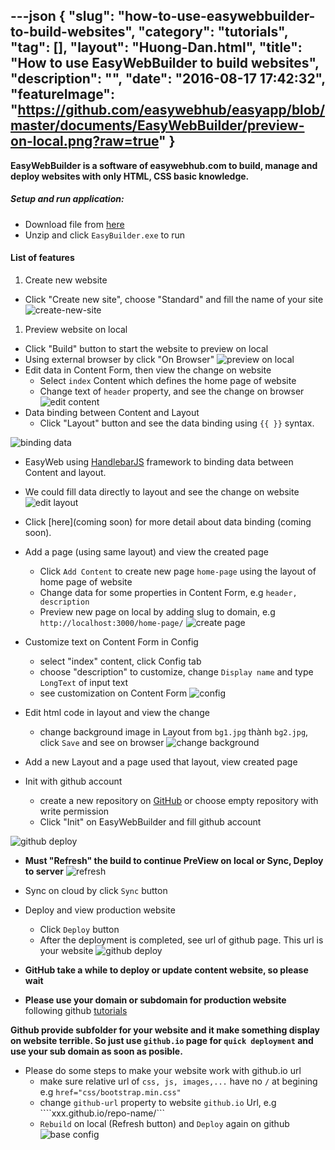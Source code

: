 ---json
{
    "slug": "how-to-use-easywebbuilder-to-build-websites",
    "category": "tutorials",
    "tag": [],
    "layout": "Huong-Dan.html",
    "title": "How to use EasyWebBuilder to build websites",
    "description": "",
    "date": "2016-08-17 17:42:32",
    "featureImage": "https://github.com/easywebhub/easyapp/blob/master/documents/EasyWebBuilder/preview-on-local.png?raw=true"
}
---
**EasyWebBuilder is a software of easywebhub.com to build, manage and deploy websites with only HTML, CSS basic knowledge.**

##### Setup and run application:
 + Download file from [here](https://github.com/easywebhub/easyapp/releases/download/2.2/EasyWebBuilder.zip)
 + Unzip and click ```EasyBuilder.exe``` to run
 
#### List of features
 1. Create new website
   + Click "Create new site", choose "Standard" and fill the name of your site
  ![create-new-site](https://github.com/easywebhub/easyapp/blob/master/documents/EasyWebBuilder/create-website.png?raw=true)

 1. Preview website on local
   + Click "Build" button to start the website to preview on local
   + Using external browser by click "On Browser"
  ![preview on local](https://github.com/easywebhub/easyapp/blob/master/documents/EasyWebBuilder/preview-on-local.png?raw=true)
 + Edit data in Content Form, then view the change on website
   + Select ```index``` Content which defines the home page of website
   + Change text of ```header``` property, and see the change on browser
  ![edit content](https://github.com/easywebhub/easyapp/blob/master/documents/EasyWebBuilder/edit-content.png?raw=true)
 + Data binding between Content and Layout
   + Click "Layout" button and see the data binding using ```{{ }}``` syntax.

  ![binding data](https://github.com/easywebhub/easyapp/blob/master/documents/EasyWebBuilder/content-layout-binding.png?raw=true)
   + EasyWeb using [HandlebarJS](http://handlebarsjs.com/) framework to binding data between Content and layout. 
   + We could fill data directly to layout and see the change on website
  ![edit layout](https://github.com/easywebhub/easyapp/blob/master/documents/EasyWebBuilder/edit-layout-data.png?raw=true)
   + Click [here](coming soon) for more detail about data binding (coming soon).

 + Add a page (using same layout) and view the created page
   + Click ```Add Content``` to create new page ```home-page``` using the layout of home page of website
   + Change data for some properties in Content Form, e.g ```header, description```
   + Preview new page on local by adding slug to domain, e.g 
     ```http://localhost:3000/home-page/```
 ![create page](https://github.com/easywebhub/easyapp/blob/master/documents/EasyWebBuilder/create-page-home.png?raw=true)
 + Customize text on Content Form in Config
   + select "index" content, click Config tab
   + choose "description" to customize, change ```Display name``` and type ```LongText``` of input text
   + see customization on Content Form
  ![config](https://github.com/easywebhub/easyapp/blob/master/documents/EasyWebBuilder/edit-config.png?raw=true)

 + Edit html code in layout and view the change
   + change background image in Layout from ```bg1.jpg``` thành ```bg2.jpg```, click ```Save``` and see on browser
  ![change background](https://github.com/easywebhub/easyapp/blob/master/documents/EasyWebBuilder/change-background-layout.png?raw=true)
 

 + Add a new Layout and a page used that layout, view created page

 + Init with github account
   + create a new repository on [GitHub](https://github.com) or choose empty repository with write permission
   + Click "Init" on EasyWebBuilder and fill github account
   
 ![github deploy](https://github.com/easywebhub/easyapp/blob/master/documents/EasyWebBuilder/init-github-repo.png?raw=true)
   + **Must "Refresh" the build to continue PreView on local or Sync, Deploy to server**
  ![refresh](https://github.com/easywebhub/easyapp/blob/master/documents/EasyWebBuilder/refresh-build.png?raw=true)

 + Sync on cloud by click ```Sync``` button
 + Deploy and view production website
   + Click ```Deploy``` button
   + After the deployment is completed, see url of github page. This url is your website
![github deploy](https://github.com/easywebhub/easyapp/blob/master/documents/EasyWebBuilder/deploy-github-page.png?raw=true)
 + **GitHub take a while to deploy or update content website, so please wait**
 + **Please use your domain or subdomain for production website**  following github [tutorials](https://help.github.com/articles/using-a-custom-domain-with-github-pages/)

**Github provide subfolder for your website and it make something display on website terrible. So just use ```github.io``` page for ```quick deployment``` and use your sub domain as soon as posible.**

 + Please do some steps to make your website work with github.io url
   + make sure relative url of ```css, js, images,...``` have no ```/``` at begining
   e.g ```href="css/bootstrap.min.css"```
   + change ```github-url``` property to website ```github.io``` Url, e.g ````xxx.github.io/repo-name/```
   + ```Rebuild``` on local (Refresh button) and ```Deploy``` again on github
 ![base config](https://github.com/easywebhub/easyapp/blob/master/documents/EasyWebBuilder/github-base-config.png?raw=true)
